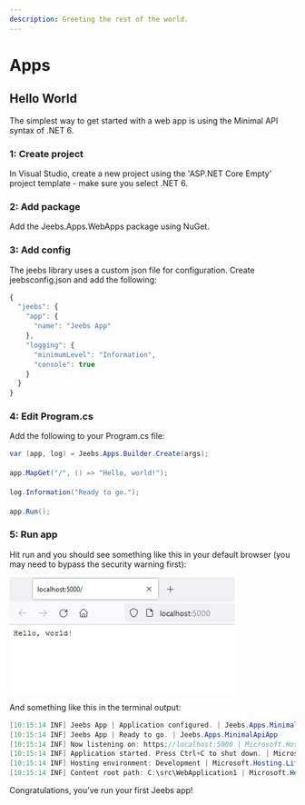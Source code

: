 ```yaml
---
description: Greeting the rest of the world.
---
```


# Apps

## Hello World

The simplest way to get started with a web app is using the Minimal API syntax of .NET 6.

### 1: Create project

In Visual Studio, create a new project using the 'ASP.NET Core Empty' project template - make sure you select .NET 6.

### 2: Add package

Add the Jeebs.Apps.WebApps package using NuGet.

### 3: Add config

The jeebs library uses a custom json file for configuration.  Create jeebsconfig.json and add the following:

```javascript
{
  "jeebs": {
    "app": {
      "name": "Jeebs App"
    },
    "logging": {
      "minimumLevel": "Information",
      "console": true
    }
  }
}
```

### 4: Edit Program.cs

Add the following to your Program.cs file:

```csharp
var (app, log) = Jeebs.Apps.Builder.Create(args);

app.MapGet("/", () => "Hello, world!");

log.Information("Ready to go.");

app.Run();
```

### 5: Run app

Hit run and you should see something like this in your default browser (you may need to bypass the security warning first):

![](../.gitbook/assets/image.png)

And something like this in the terminal output:

```csharp
[10:15:14 INF] Jeebs App | Application configured. | Jeebs.Apps.MinimalApiApp
[10:15:14 INF] Jeebs App | Ready to go. | Jeebs.Apps.MinimalApiApp
[10:15:14 INF] Now listening on: https://localhost:5000 | Microsoft.Hosting.Lifetime
[10:15:14 INF] Application started. Press Ctrl+C to shut down. | Microsoft.Hosting.Lifetime
[10:15:14 INF] Hosting environment: Development | Microsoft.Hosting.Lifetime
[10:15:14 INF] Content root path: C:\src\WebApplication1 | Microsoft.Hosting.Lifetime
```

Congratulations, you've run your first Jeebs app!
